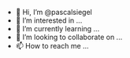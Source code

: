 - 👋 Hi, I’m @pascalsiegel
- 👀 I’m interested in ...
- 🌱 I’m currently learning ...
- 💞️ I’m looking to collaborate on ...
- 📫 How to reach me ...

<!---
pascalsiegel/pascalsiegel is a ✨ special ✨ repository because its `README.md` (this file) appears on your GitHub profile.
You can click the Preview link to take a look at your changes.
--->
